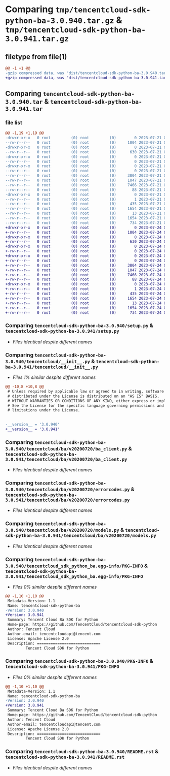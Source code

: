 # Comparing `tmp/tencentcloud-sdk-python-ba-3.0.940.tar.gz` & `tmp/tencentcloud-sdk-python-ba-3.0.941.tar.gz`

## filetype from file(1)

```diff
@@ -1 +1 @@
-gzip compressed data, was "dist/tencentcloud-sdk-python-ba-3.0.940.tar", last modified: Fri Jul 21 00:22:34 2023, max compression
+gzip compressed data, was "dist/tencentcloud-sdk-python-ba-3.0.941.tar", last modified: Mon Jul 24 00:19:27 2023, max compression
```

## Comparing `tencentcloud-sdk-python-ba-3.0.940.tar` & `tencentcloud-sdk-python-ba-3.0.941.tar`

### file list

```diff
@@ -1,19 +1,19 @@
-drwxr-xr-x   0 root         (0) root         (0)        0 2023-07-21 00:22:34.000000 tencentcloud-sdk-python-ba-3.0.940/
--rw-r--r--   0 root         (0) root         (0)     1004 2023-07-21 00:22:34.000000 tencentcloud-sdk-python-ba-3.0.940/setup.py
-drwxr-xr-x   0 root         (0) root         (0)        0 2023-07-21 00:22:34.000000 tencentcloud-sdk-python-ba-3.0.940/tencentcloud/
--rw-r--r--   0 root         (0) root         (0)      630 2023-07-21 00:22:34.000000 tencentcloud-sdk-python-ba-3.0.940/tencentcloud/__init__.py
-drwxr-xr-x   0 root         (0) root         (0)        0 2023-07-21 00:22:34.000000 tencentcloud-sdk-python-ba-3.0.940/tencentcloud/ba/
--rw-r--r--   0 root         (0) root         (0)        0 2023-07-21 00:22:34.000000 tencentcloud-sdk-python-ba-3.0.940/tencentcloud/ba/__init__.py
-drwxr-xr-x   0 root         (0) root         (0)        0 2023-07-21 00:22:34.000000 tencentcloud-sdk-python-ba-3.0.940/tencentcloud/ba/v20200720/
--rw-r--r--   0 root         (0) root         (0)        0 2023-07-21 00:22:34.000000 tencentcloud-sdk-python-ba-3.0.940/tencentcloud/ba/v20200720/__init__.py
--rw-r--r--   0 root         (0) root         (0)     3804 2023-07-21 00:22:34.000000 tencentcloud-sdk-python-ba-3.0.940/tencentcloud/ba/v20200720/ba_client.py
--rw-r--r--   0 root         (0) root         (0)     1047 2023-07-21 00:22:34.000000 tencentcloud-sdk-python-ba-3.0.940/tencentcloud/ba/v20200720/errorcodes.py
--rw-r--r--   0 root         (0) root         (0)     7466 2023-07-21 00:22:34.000000 tencentcloud-sdk-python-ba-3.0.940/tencentcloud/ba/v20200720/models.py
--rw-r--r--   0 root         (0) root         (0)       88 2023-07-21 00:22:34.000000 tencentcloud-sdk-python-ba-3.0.940/setup.cfg
-drwxr-xr-x   0 root         (0) root         (0)        0 2023-07-21 00:22:34.000000 tencentcloud-sdk-python-ba-3.0.940/tencentcloud_sdk_python_ba.egg-info/
--rw-r--r--   0 root         (0) root         (0)        1 2023-07-21 00:22:34.000000 tencentcloud-sdk-python-ba-3.0.940/tencentcloud_sdk_python_ba.egg-info/dependency_links.txt
--rw-r--r--   0 root         (0) root         (0)      435 2023-07-21 00:22:34.000000 tencentcloud-sdk-python-ba-3.0.940/tencentcloud_sdk_python_ba.egg-info/SOURCES.txt
--rw-r--r--   0 root         (0) root         (0)     1654 2023-07-21 00:22:34.000000 tencentcloud-sdk-python-ba-3.0.940/tencentcloud_sdk_python_ba.egg-info/PKG-INFO
--rw-r--r--   0 root         (0) root         (0)       13 2023-07-21 00:22:34.000000 tencentcloud-sdk-python-ba-3.0.940/tencentcloud_sdk_python_ba.egg-info/top_level.txt
--rw-r--r--   0 root         (0) root         (0)     1654 2023-07-21 00:22:34.000000 tencentcloud-sdk-python-ba-3.0.940/PKG-INFO
--rw-r--r--   0 root         (0) root         (0)      734 2023-07-21 00:22:34.000000 tencentcloud-sdk-python-ba-3.0.940/README.rst
+drwxr-xr-x   0 root         (0) root         (0)        0 2023-07-24 00:19:27.000000 tencentcloud-sdk-python-ba-3.0.941/
+-rw-r--r--   0 root         (0) root         (0)     1004 2023-07-24 00:19:27.000000 tencentcloud-sdk-python-ba-3.0.941/setup.py
+drwxr-xr-x   0 root         (0) root         (0)        0 2023-07-24 00:19:27.000000 tencentcloud-sdk-python-ba-3.0.941/tencentcloud/
+-rw-r--r--   0 root         (0) root         (0)      630 2023-07-24 00:19:27.000000 tencentcloud-sdk-python-ba-3.0.941/tencentcloud/__init__.py
+drwxr-xr-x   0 root         (0) root         (0)        0 2023-07-24 00:19:27.000000 tencentcloud-sdk-python-ba-3.0.941/tencentcloud/ba/
+-rw-r--r--   0 root         (0) root         (0)        0 2023-07-24 00:19:27.000000 tencentcloud-sdk-python-ba-3.0.941/tencentcloud/ba/__init__.py
+drwxr-xr-x   0 root         (0) root         (0)        0 2023-07-24 00:19:27.000000 tencentcloud-sdk-python-ba-3.0.941/tencentcloud/ba/v20200720/
+-rw-r--r--   0 root         (0) root         (0)        0 2023-07-24 00:19:27.000000 tencentcloud-sdk-python-ba-3.0.941/tencentcloud/ba/v20200720/__init__.py
+-rw-r--r--   0 root         (0) root         (0)     3804 2023-07-24 00:19:27.000000 tencentcloud-sdk-python-ba-3.0.941/tencentcloud/ba/v20200720/ba_client.py
+-rw-r--r--   0 root         (0) root         (0)     1047 2023-07-24 00:19:27.000000 tencentcloud-sdk-python-ba-3.0.941/tencentcloud/ba/v20200720/errorcodes.py
+-rw-r--r--   0 root         (0) root         (0)     7466 2023-07-24 00:19:27.000000 tencentcloud-sdk-python-ba-3.0.941/tencentcloud/ba/v20200720/models.py
+-rw-r--r--   0 root         (0) root         (0)       88 2023-07-24 00:19:27.000000 tencentcloud-sdk-python-ba-3.0.941/setup.cfg
+drwxr-xr-x   0 root         (0) root         (0)        0 2023-07-24 00:19:27.000000 tencentcloud-sdk-python-ba-3.0.941/tencentcloud_sdk_python_ba.egg-info/
+-rw-r--r--   0 root         (0) root         (0)        1 2023-07-24 00:19:27.000000 tencentcloud-sdk-python-ba-3.0.941/tencentcloud_sdk_python_ba.egg-info/dependency_links.txt
+-rw-r--r--   0 root         (0) root         (0)      435 2023-07-24 00:19:27.000000 tencentcloud-sdk-python-ba-3.0.941/tencentcloud_sdk_python_ba.egg-info/SOURCES.txt
+-rw-r--r--   0 root         (0) root         (0)     1654 2023-07-24 00:19:27.000000 tencentcloud-sdk-python-ba-3.0.941/tencentcloud_sdk_python_ba.egg-info/PKG-INFO
+-rw-r--r--   0 root         (0) root         (0)       13 2023-07-24 00:19:27.000000 tencentcloud-sdk-python-ba-3.0.941/tencentcloud_sdk_python_ba.egg-info/top_level.txt
+-rw-r--r--   0 root         (0) root         (0)     1654 2023-07-24 00:19:27.000000 tencentcloud-sdk-python-ba-3.0.941/PKG-INFO
+-rw-r--r--   0 root         (0) root         (0)      734 2023-07-24 00:19:27.000000 tencentcloud-sdk-python-ba-3.0.941/README.rst
```

### Comparing `tencentcloud-sdk-python-ba-3.0.940/setup.py` & `tencentcloud-sdk-python-ba-3.0.941/setup.py`

 * *Files identical despite different names*

### Comparing `tencentcloud-sdk-python-ba-3.0.940/tencentcloud/__init__.py` & `tencentcloud-sdk-python-ba-3.0.941/tencentcloud/__init__.py`

 * *Files 1% similar despite different names*

```diff
@@ -10,8 +10,8 @@
 # Unless required by applicable law or agreed to in writing, software
 # distributed under the License is distributed on an "AS IS" BASIS,
 # WITHOUT WARRANTIES OR CONDITIONS OF ANY KIND, either express or implied.
 # See the License for the specific language governing permissions and
 # limitations under the License.
 
 
-__version__ = '3.0.940'
+__version__ = '3.0.941'
```

### Comparing `tencentcloud-sdk-python-ba-3.0.940/tencentcloud/ba/v20200720/ba_client.py` & `tencentcloud-sdk-python-ba-3.0.941/tencentcloud/ba/v20200720/ba_client.py`

 * *Files identical despite different names*

### Comparing `tencentcloud-sdk-python-ba-3.0.940/tencentcloud/ba/v20200720/errorcodes.py` & `tencentcloud-sdk-python-ba-3.0.941/tencentcloud/ba/v20200720/errorcodes.py`

 * *Files identical despite different names*

### Comparing `tencentcloud-sdk-python-ba-3.0.940/tencentcloud/ba/v20200720/models.py` & `tencentcloud-sdk-python-ba-3.0.941/tencentcloud/ba/v20200720/models.py`

 * *Files identical despite different names*

### Comparing `tencentcloud-sdk-python-ba-3.0.940/tencentcloud_sdk_python_ba.egg-info/PKG-INFO` & `tencentcloud-sdk-python-ba-3.0.941/tencentcloud_sdk_python_ba.egg-info/PKG-INFO`

 * *Files 0% similar despite different names*

```diff
@@ -1,10 +1,10 @@
 Metadata-Version: 1.1
 Name: tencentcloud-sdk-python-ba
-Version: 3.0.940
+Version: 3.0.941
 Summary: Tencent Cloud Ba SDK for Python
 Home-page: https://github.com/TencentCloud/tencentcloud-sdk-python
 Author: Tencent Cloud
 Author-email: tencentcloudapi@tencent.com
 License: Apache License 2.0
 Description: ============================
         Tencent Cloud SDK for Python
```

### Comparing `tencentcloud-sdk-python-ba-3.0.940/PKG-INFO` & `tencentcloud-sdk-python-ba-3.0.941/PKG-INFO`

 * *Files 0% similar despite different names*

```diff
@@ -1,10 +1,10 @@
 Metadata-Version: 1.1
 Name: tencentcloud-sdk-python-ba
-Version: 3.0.940
+Version: 3.0.941
 Summary: Tencent Cloud Ba SDK for Python
 Home-page: https://github.com/TencentCloud/tencentcloud-sdk-python
 Author: Tencent Cloud
 Author-email: tencentcloudapi@tencent.com
 License: Apache License 2.0
 Description: ============================
         Tencent Cloud SDK for Python
```

### Comparing `tencentcloud-sdk-python-ba-3.0.940/README.rst` & `tencentcloud-sdk-python-ba-3.0.941/README.rst`

 * *Files identical despite different names*

